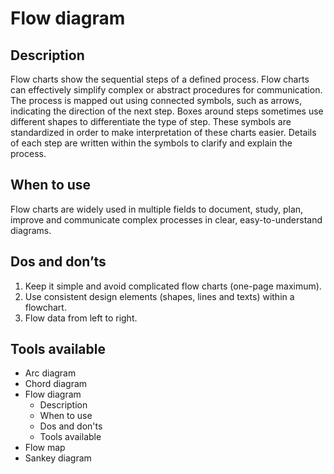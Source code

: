 <!---
Flow diagram - Flow content
-->

<!--- Flow diagram icon assets/img/flow/flow_diagram_icon.svg --->
# Flow diagram

## Description

Flow charts show the sequential steps of a defined process. Flow charts can effectively simplify complex or abstract procedures for communication. The process is mapped out using connected symbols, such as arrows, indicating the direction of the next step. Boxes around steps sometimes use different shapes to differentiate the type of step. These symbols are standardized in order to make interpretation of these charts easier. Details of each step are written within the symbols to clarify and explain the process. 

## When to use

Flow charts are widely used in multiple fields to document, study, plan, improve and communicate complex processes in clear, easy-to-understand diagrams. 

## Dos and don’ts <!--- assets/img/flow/flow_diagram_dosdonts_X.svg --->

1. Keep it simple and avoid complicated flow charts (one-page maximum).
2. Use consistent design elements (shapes, lines and texts) within a flowchart. 
3. Flow data from left to right.

## Tools available
<!--- Buttons with link to the different tools --->


<!---
Side bar 
-->
- Arc diagram
- Chord diagram
- Flow diagram
    - Description
    - When to use
    - Dos and don'ts
    - Tools available
- Flow map
- Sankey diagram

